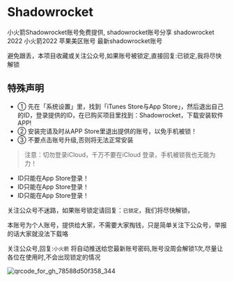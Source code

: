 # Shadowrocket

小火箭Shadowrocket账号免费提供,
shadowrocket账号分享
shadowrocket 2022
小火箭2022
苹果美区账号
最新shadowrocket账号

避免跟丢，本项目收藏或关注公众号,如果账号被锁定,直接回复:已锁定,我将尽快解锁

## 特殊声明

- ① 先在「系统设置」里，找到「iTunes Store与App Store」，然后退出自己的ID，登录提供的ID，在已购买项目里找到：Shadowrocket，下载安装软件APP!
- ② 安装完请及时从APP Store里退出提供的账号，以免手机被锁！
- ③ 不要点击账号升级,否则将无法正常安装


> 注意：切勿登录iCloud，千万不要在iCloud 登录，手机被锁我也无能为力！


* ID只能在App Store登录！
* ID只能在App Store登录！
* ID只能在App Store登录！


关注公众号不迷路，如果账号锁定请回复：`已锁定`，我们将尽快解锁，

本账号为个人账号，提供给大家，不需要大家掏钱，只是简单关注下公众号，举报的话大家就没法下载咯

关注公众号,回复:`小火箭`  将自动推送给您最新账号密码,账号没周会解锁1次,尽量让各位在使用时,不会出现锁定的情况

![qrcode_for_gh_78588d50f358_344](https://user-images.githubusercontent.com/10216673/160290184-10b0a57a-c27d-4024-98f5-785bfe0c7b8f.jpg)
